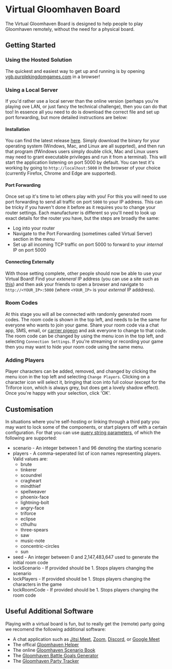# Virtual Gloomhaven Board
The Virtual Gloomhaven Board is designed to help people to play Gloomhaven remotely,
without the need for a physical board.

## Getting Started

### Using the Hosted Solution
The quickest and easiest way to get up and running is by opening
[vgb.purplekingdomgames.com](https://vgb.purplekingdomgames.com/) in a browser!

### Using a Local Server
If you'd rather use a local server than the online version (perhaps you're playing
ove LAN, or just fancy the technical challenge), then you can do that too!
In essence all you need to do is download the correct file and set up port forwarding,
but more detailed instructions are below:

#### Installation
You can find the latest release
[here](https://github.com/PurpleKingdomGames/virtual-gloomhaven-board/releases/latest).
Simply download the binary for your operating system (Windows, Mac, and Linux are all
supprted), and then run that program (fWindows users simply double click, Mac and Linux
users may need to grant executable privileges and run it from a terminal). This will
start the application listening on port 5000 by default. You can test it's working
by going to `http://localhost:5000` in the browser of your choice (currently
Firefox, Chrome and Edge are supported).

#### Port Forwarding
Once set up it's time to let others play with you! For this you will need to use
port forwarding to send all traffic on port `5000` to your IP address. This can be
tricky if you haven't done it before as it requires you to change your router
settings. Each manufacturer is different so you'll need to look up exact details
for the router you have, but the steps are broadly the same:
 * Log into your router
 * Navigate to the Port Forwarding (sometimes called Virtual Server) section in the menu
 * Set up all incoming TCP traffic on port 5000 to forward to your *internal* IP on port 5000

#### Connecting Externally
With those setting complete, other people should now be able to use your Virtual
Board! Find your *exteneral* IP address (you can use a site such as
[this](https://www.whatsmyip.org/)) and then ask your friends to open a browser
and navigate to `http://<YOUR_IP>:5000` (where `<YOUR_IP>` is your *external* IP
adddress).

### Room Codes
At this stage you will all be connected with randomly generated room codes. The
room code is shown in the top left, and needs to be the same for everyone who wants
to join your game. Share your room code via a chat app, SMS, email, or
[carrier pigeon](https://tools.ietf.org/html/rfc2549) and ask everyone to change to
that code. The room code can be changed by using the menu icon in the top left,
and selecting `Connection Settings`. If you're streaming or recording your game
then you may want to hide your room code using the same menu.

### Adding Players
Player characters can be added, removed, and changed by clicking the menu icon in
the top left and selecting `Change Players`. Clicking on a character icon will
select it, bringing that icon into full colour (except for the Triforce icon,
which is always grey, but does get a lovely shadow effect). Once you're happy
with your selection, click 'OK'.

## Customisation
In situations where you're self-hosting or linking through a third paty you may
want to lock some of the components, or start players off with a certain configuration.
For that you can use [query string parameters](https://en.wikipedia.org/wiki/Query_string),
of which the following are supported:
 * scenario - An integer between 1 and 96 denoting the starting scenario
 * players - A comma-seperated list of icon names representing players. Valid values are:
    * brute
    * tinkerer
    * scoundrel
    * cragheart
    * mindthief
    * spellweaver
    * phoenix-face
    * lightning-bolt
    * angry-face
    * triforce
    * eclipse
    * cthulhu
    * three-spears
    * saw
    * music-note
    * concentric-circles
    * sun
 * seed - An integer between 0 and 2,147,483,647 used to generate the initial room code
 * lockScenario - If provided should be 1. Stops players changing the scenario
 * lockPlayers - If provided should be 1. Stops players changing the characters in the game
 * lockRoomCode - If provided should be 1. Stops players changing the room code

## Useful Additional Software
Playing with a virtual board is fun, but to really get the (remote) party going we recomend the following additional software:
* A chat application such as [Jitsi Meet](https://meet.jit.si/), [Zoom](https://zoom.us/), [Discord](https://discord.com/),
or [Google Meet](https://meet.google.com/)
* The offical [Gloomhaven Helper](http://esotericsoftware.com/gloomhaven-helper)
* The online [Gloomhaven Scenario Book](https://online.flippingbook.com/view/145446/)
* The [Gloomhaven Battle Goals Generator](http://rastrillo.synology.me:3838/)
* The [Gloomhaven Party Tracker](https://ninjalooter.de/gloomhaven/party)
